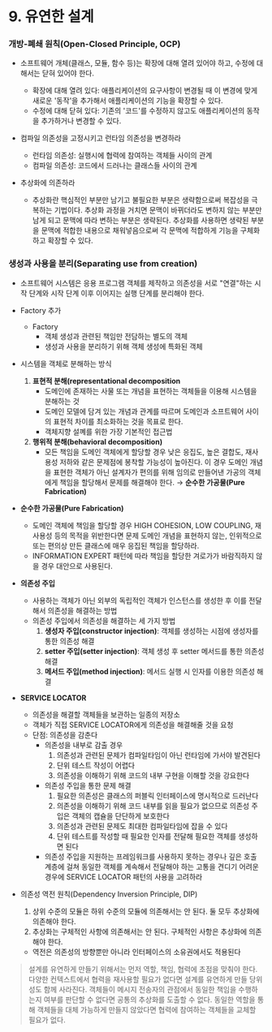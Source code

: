 # 9. 유연한 설계

### 개방-폐쇄 원칙(Open-Closed Principle, OCP)

- 소프트웨어 개체(클래스, 모듈, 함수 등)는 확장에 대해 열려 있어야 하고, 수정에 대해서는 닫혀 있어야 한다.
  - 확장에 대해 열려 있다: 애플리케이션의 요구사항이 변경될 때 이 변경에 맞게 새로운 '동작'을 추가해서 애플리케이션의 기능을 확장할 수 있다.
  - 수정에 대해 닫혀 있다: 기존의 '코드'를 수정하지 않고도 애플리케이션의 동작을 추가하거나 변경할 수 있다.
- 컴파일 의존성을 고정시키고 런타임 의존성을 변경하라
  - 런타임 의존성: 실행시에 협력에 참여하는 객체들 사이의 관계
  - 컴파일 의존성: 코드에서 드러나는 클래스들 사이의 관계
- 추상화에 의존하라
  
  - 추상화란 핵심적인 부분만 남기고 불필요한 부분은 생략함으로써 복잡성을 극복하는 기법이다. 추상화 과정을 거치면 문맥이 바뀌더라도 변하지 않는 부분만 남게 되고 문맥에 따라 변하는 부분은 생략된다. 추상화를 사용하면 생략된 부분을 문맥에 적합한 내용으로 채워넣음으로써 각 문맥에 적합하게 기능을 구체화하고 확장할 수 있다.
  
    

### 생성과 사용을 분리(Separating use from creation)

- 소프트웨어 시스템은 응용 프로그램 객체를 제작하고 의존성을 서로 "연결"하는 시작 단계와 시작 단계 이후 이어지는 실행 단계를 분리해야 한다.

- Factory 추가
  - Factory
    - 객체 생성과 관련된 책임만 전담하는 별도의 객체
    - 생성과 사용을 분리하기 위해 객체 생성에 특화된 객체
  
- 시스템을 객체로 분해하는 방식
  1. **표현적 분해(representational decomposition**
     - 도메인에 존재하는 사물 또는 개념을 표현하는 객체들을 이용해 시스템을 분해하는 것
     - 도메인 모델에 담겨 있는 개념과 관계를 따르며 도메인과 소프트웨어 사이의 표현적 차이를 최소화하는 것을 목표로 한다.
     - 객체지향 설꼐를 위한 가장 기본적인 접근법
  2. **행위적 분해(behavioral decomposition)**
     - 모든 책임을 도메인 객체에게 할당할 경우 낮은 응집도, 높은 결합도, 재사용성 저하와 같은 문제점에 봉착할 가능성이 높아진다. 이 경우 도메인 개념을 표현한 객체가 아닌 설계자가 편의를 위해 임의로 만들어낸 가공의 객체에게 책임을 할당해서 문제를 해결해야 한다. → **순수한 가공물(Pure Fabrication)**

- **순수한 가공물(Pure Fabrication)**

  - 도메인 객체에 책임을 할당할 경우 HIGH COHESION, LOW COUPLING, 재사용성 등의 목적을 위반한다면 문제 도메인 개념을 표현하지 않는, 인위적으로 또는 편의상 만든 클래스에 매우 응집된 책임을 할당하라.
  - INFORMATION EXPERT 패턴에 따라 책임을 할당한 겨로가가 바람직하지 않을 경우 대안으로 사용된다.

- **의존성 주입**

  - 사용하는 객체가 아닌 외부의 독립적인 객체가 인스턴스를 생성한 후 이를 전달해서 의존성을 해결하는 방법
  - 의존성 주입에서 의존성을 해결하는 세 가지 방법
    1. **생성자 주입(constructor injection)**: 객체를 생성하는 시점에 생성자를 통한 의존성 해결
    2. **setter 주입(setter injection)**: 객체 생성 후 setter 메서드를 통한 의존성 해결
    3. **메서드 주입(method injection)**: 메서드 실행 시 인자를 이용한 의존성 해결

- **SERVICE LOCATOR**

  - 의존성을 해결할 객체들을 보관하는 일종의 저장소
  - 객체가 직접 SERVICE LOCATOR에게 의존성을 해결해줄 것을 요청
  - 단점: 의존성을 감춘다
    - 의존성을 내부로 감출 경우
      1. 의존성과 관련된 문제가 컴파일타임이 아닌 런타임에 가서야 발견된다
      2. 단위 테스트 작성이 어렵다
      3. 의존성을 이해하기 위해 코드의 내부 구현을 이해할 것을 강요한다
    - 의존성 주입을 통한 문제 해결
      1. 필요한 의존성은 클래스의 퍼블릭 인터페이스에 명시적으로 드러난다
      2. 의존성을 이해하기 위해 코드 내부를 읽을 필요가 없으므로 의존성 주입은 객체의 캡슐을 단단하게 보호한다
      3. 의존성과 관련된 문제도 최대한 컴파일타임에 잡을 수 있다
      4. 단위 테스트를 작성할 때 필요한 인자를 전달해 필요한 객체를 생성하면 된다
    - 의존성 주입을 지원하는 프레임워크를 사용하지 못하는 경우나 깊은 호출 계층에 걸쳐 동일한 객체를 계속해서 전달해야 하는 고통을 견디기 어려운 경우에 SERVICE LOCATOR 패턴의 사용을 고려하라

- 의존성 역전 원칙(Dependency Inversion Principle, DIP)

  1. 상위 수준의 모듈은 하위 수준의 모듈에 의존해서는 안 된다. 둘 모두 추상화에 의존해야 한다.
  2. 추상화는 구체적인 사항에 의존해서는 안 된다. 구체적인 사항은 추상화에 의존해야 한다.

  - 역전은 의존성의 방향뿐만 아니라 인터페이스의 소유권에서도 적용된다



> 설계를 유연하게 만들기 위해서는 먼저 역할, 책임, 협력에 초점을 맞춰야 한다. 다양한 컨텍스트에서 협력을 재사용할 필요가 없다면 설계를 유연하게 만들 당위성도 함께 사라진다. 객체들이 메시지 전송자의 관점에서 동일한 책임을 수행하는지 여부를 판단할 수 없다면 공통의 추상화를 도출할 수 없다. 동일한 역할을 통해 객체들을 대체 가능하게 만들지 않았다면 협력에 참여하는 객체들을 교체할 필요가 없다.